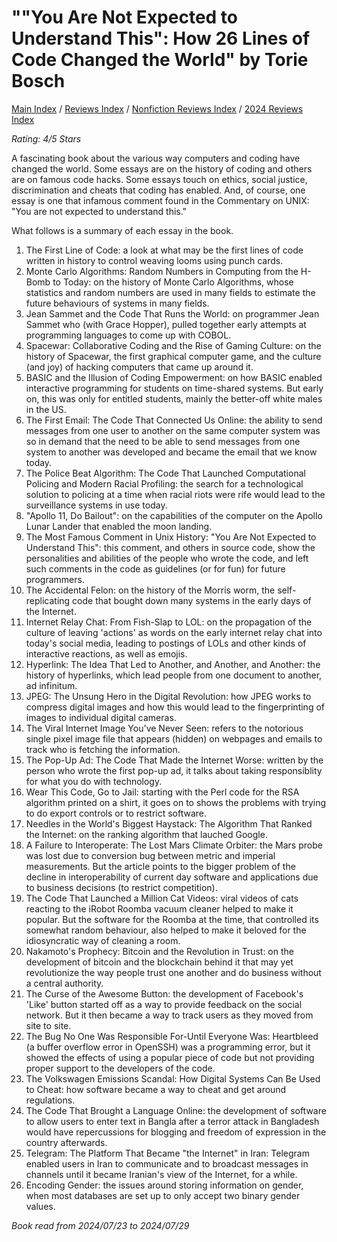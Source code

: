 # ""You Are Not Expected to Understand This": How 26 Lines of Code Changed the World" by Torie Bosch

[Main Index](../../../README.md) / [Reviews Index](../../README.md) / [Nonfiction Reviews Index](../README.md) / [2024 Reviews Index](README.md)

*Rating: 4/5 Stars*

A fascinating book about the various way computers and coding have changed the world. Some essays are on the history of coding and others are on famous code hacks. Some essays touch on ethics, social justice, discrimination and cheats that coding has enabled. And, of course, one essay is one that infamous comment found in the Commentary on UNIX: "You are not expected to understand this."

What follows is a summary of each essay in the book.

1. The First Line of Code: a look at what may be the first lines of code written in history to control weaving looms using punch cards.
2. Monte Carlo Algorithms: Random Numbers in Computing from the H-Bomb to Today: on the history of Monte Carlo Algorithms, whose statistics and random numbers are used in many fields to estimate the future behaviours of systems in many fields.
3. Jean Sammet and the Code That Runs the World: on programmer Jean Sammet who (with Grace Hopper), pulled together early attempts at programming languages to come up with COBOL.
4. Spacewar: Collaborative Coding and the Rise of Gaming Culture: on the history of Spacewar, the first graphical computer game, and the culture (and joy) of hacking computers that came up around it.
5. BASIC and the Illusion of Coding Empowerment: on how BASIC enabled interactive programming for students on time-shared systems. But early on, this was only for entitled students, mainly the better-off white males in the US.
6. The First Email: The Code That Connected Us Online: the ability to send messages from one user to another on the same computer system was so in demand that the need to be able to send messages from one system to another was developed and became the email that we know today.
7. The Police Beat Algorithm: The Code That Launched Computational Policing and Modern Racial Profiling: the search for a technological solution to policing at a time when racial riots were rife would lead to the surveillance systems in use today.
8. "Apollo 11, Do Bailout": on the capabilities of the computer on the Apollo Lunar Lander that enabled the moon landing.
9. The Most Famous Comment in Unix History: "You Are Not Expected to Understand This": this comment, and others in source code, show the personalities and abilities of the people who wrote the code, and left such comments in the code as guidelines (or for fun) for future programmers.
10. The Accidental Felon: on the history of the Morris worm, the self-replicating code that bought down many systems in the early days of the Internet.
11. Internet Relay Chat: From Fish-Slap to LOL: on the propagation of the culture of leaving 'actions' as words on the early internet relay chat into today's social media, leading to postings of LOLs and other kinds of interactive reactions, as well as emojis.
12. Hyperlink: The Idea That Led to Another, and Another, and Another: the history of hyperlinks, which lead people from one document to another, ad infinitum.
13. JPEG: The Unsung Hero in the Digital Revolution: how JPEG works to compress digital images and how this would lead to the fingerprinting of images to individual digital cameras.
14. The Viral Internet Image You've Never Seen: refers to the notorious single pixel image file that appears (hidden) on webpages and emails to track who is fetching the information.
15. The Pop-Up Ad: The Code That Made the Internet Worse: written by the person who wrote the first pop-up ad, it talks about taking responsiblity for what you do with technology.
16. Wear This Code, Go to Jail: starting with the Perl code for the RSA algorithm printed on a shirt, it goes on to shows the problems with trying to do export controls or to restrict software.
17. Needles in the World's Biggest Haystack: The Algorithm That Ranked the Internet: on the ranking algorithm that lauched Google.
18. A Failure to Interoperate: The Lost Mars Climate Orbiter: the Mars probe was lost due to conversion bug between metric and imperial measurements. But the article points to the bigger problem of the decline in interoperability of current day software and applications due to business decisions (to restrict competition).
19. The Code That Launched a Million Cat Videos: viral videos of cats reacting to the iRobot Roomba vacuum cleaner helped to make it popular. But the software for the Roomba at the time, that controlled its somewhat random behaviour, also helped to make it beloved for the idiosyncratic way of cleaning a room.
20. Nakamoto's Prophecy: Bitcoin and the Revolution in Trust: on the development of bitcoin and the blockchain behind it that may yet revolutionize the way people trust one another and do business without a central authority.
21. The Curse of the Awesome Button: the development of Facebook's 'Like' button started off as a way to provide feedback on the social network. But it then became a way to track users as they moved from site to site.
22. The Bug No One Was Responsible For-Until Everyone Was: Heartbleed (a buffer overflow error in OpenSSH) was a programming error, but it showed the effects of using a popular piece of code but not providing proper support to the developers of the code.
23. The Volkswagen Emissions Scandal: How Digital Systems Can Be Used to Cheat: how software became a way to cheat and get around regulations.
24. The Code That Brought a Language Online: the development of software to allow users to enter text in Bangla after a terror attack in Bangladesh would have repercussions for blogging and freedom of expression in the country afterwards.
25. Telegram: The Platform That Became "the Internet" in Iran: Telegram enabled users in Iran to communicate and to broadcast messages in channels until it became Iranian's view of the Internet, for a while.
26. Encoding Gender: the issues around storing information on gender, when most databases are set up to only accept two binary gender values.

*Book read from 2024/07/23 to 2024/07/29*
